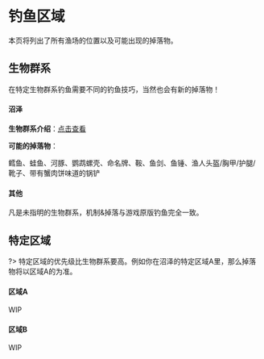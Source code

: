# 钓鱼区域

本页将列出了所有渔场的位置以及可能出现的掉落物。

## 生物群系

在特定生物群系钓鱼需要不同的钓鱼技巧，当然也会有新的掉落物！

<!-- tabs:start -->

#### **沼泽**

**生物群系介绍**：[点击查看](https://minecraft.fandom.com/zh/wiki/%E6%B2%BC%E6%B3%BD)

**可能的掉落物**：

鳕鱼、蛙鱼、河豚、鹦鹉螺壳、命名牌、鞍、鱼剑、鱼锤、渔人头盔/胸甲/护腿/靴子、带有蟹肉饼味道的锅铲

#### **其他**

凡是未指明的生物群系，机制&掉落与游戏原版钓鱼完全一致。

<!-- tabs:end -->

## 特定区域

?> 特定区域的优先级比生物群系要高。例如你在沼泽的特定区域A里，那么掉落物将以区域A的为准。

<!-- tabs:start -->

#### **区域A**

WIP

#### **区域B**

WIP

<!-- tabs:end -->

